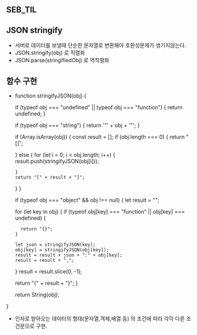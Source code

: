 ## SEB_TIL

## JSON stringify
- 서버로 데이터를 보낼때 단순한 문자열로 변환해야 호환성문제가 생기지않는다.
- JSON.stringify(obj) 로 직렬화
- JSON.parse(stringifiedObj) 로 역직렬화

## 함수 구현
- function stringifyJSON(obj) {
  
  if (typeof obj === "undefined" || typeof obj === "function") {
    return undefined;
  }

  
  if (typeof obj === "string") {
    return '"' + obj + '"';
  }

  
  if (Array.isArray(obj)) {
    const result = [];
    if (obj.length === 0) {
      return "[]";
   
    } else {
      for (let i = 0; i < obj.length; i++) {
        result.push(stringifyJSON(obj[i]));
    
      }
      return "[" + result + "]";
    }
  }

  
  if (typeof obj === "object" && obj !== null) {
    let result = "";
    
    for (let key in obj) {
      if (typeof obj[key] === "function" || obj[key] === undefined) {
        
        return "{}";
      }
      
      let json = stringifyJSON(key);
      obj[key] = stringifyJSON(obj[key]);
      result = result + json + ":" + obj[key];
      result = result + ",";
    }
    result = result.slice(0, -1);
    
    return "{" + result + "}";
  }

  return String(obj);
  
}

- 인자로 받아오는 데이터의 형태(문자열,객체,배열 등) 의 조건에 따라 각각 다른 조건문으로 구현.